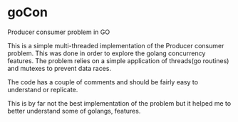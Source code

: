 # goCon
Producer consumer problem in GO

This is a simple multi-threaded implementation of the Producer consumer problem. This was done in order to explore the golang concurrency features. The problem relies on a simple application of threads(go routines) and mutexes to prevent data races.

The code has a couple of comments and should be fairly easy to understand or replicate.

This is by far not the best implementation of the problem but it helped me to better understand some of golangs, features.
